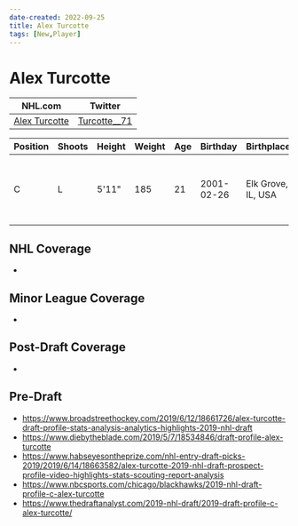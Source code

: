 ```yaml
---
date-created: 2022-09-25
title: Alex Turcotte
tags: [New,Player]
---
```


# Alex Turcotte

NHL.com | Twitter
-|-
[Alex Turcotte](https://www.nhl.com/player/alex-turcotte-8481532) | [Turcotte__71](https://twitter.com/Turcotte__71)

Position | Shoots | Height | Weight | Age | Birthday | Birthplace | Draft
-|-|-|-|-|-|-|-
C | L | 5'11" | 185 | 21 | 2001-02-26 | Elk Grove, IL, USA | 2019 LAK, 1st rd, 5th pk (5th overall)
 

## NHL  Coverage
- 


## Minor League Coverage
- 


## Post-Draft Coverage
- 


## Pre-Draft
- https://www.broadstreethockey.com/2019/6/12/18661726/alex-turcotte-draft-profile-stats-analysis-analytics-highlights-2019-nhl-draft
- https://www.diebytheblade.com/2019/5/7/18534846/draft-profile-alex-turcotte
- https://www.habseyesontheprize.com/nhl-entry-draft-picks-2019/2019/6/14/18663582/alex-turcotte-2019-nhl-draft-prospect-profile-video-highlights-stats-scouting-report-analysis
- https://www.nbcsports.com/chicago/blackhawks/2019-nhl-draft-profile-c-alex-turcotte
- https://www.thedraftanalyst.com/2019-nhl-draft/2019-draft-profile-c-alex-turcotte/